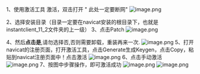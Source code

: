 1、使用激活工具 激活，双击打开
" 此处一定要断网"
![image.png](https://cdn.nlark.com/yuque/0/2023/png/33625181/1678933079636-a66e737a-6e98-401d-ad85-1c5a47961b90.png#averageHue=%23c9e3d9&clientId=ud918d948-4486-4&from=paste&id=u1d62763b&name=image.png&originHeight=34&originWidth=861&originalType=url&ratio=1.5&rotation=0&showTitle=false&size=4877&status=done&style=none&taskId=uc195e26e-dcb7-4a13-9aca-f0321906399&title=)

2、选择安装目录（目录一定要在navicat安装的根目录下，也就是instantclient_11_2文件夹的上一级）
3、点击Patch
![image.png](https://cdn.nlark.com/yuque/0/2023/png/33625181/1678933081572-f0534e69-f0f2-4303-b1ce-d147e3a4ed64.png#averageHue=%23eee9e9&clientId=ud918d948-4486-4&from=paste&id=u9ce2f775&name=image.png&originHeight=934&originWidth=722&originalType=url&ratio=1.5&rotation=0&showTitle=false&size=144910&status=done&style=none&taskId=ud4855d9d-d585-45fb-aa6a-a1bcad4d1c6&title=)

4、然后**点击是**,请勿选择否,否则需要卸载，重装再来一次.
![image.png](https://cdn.nlark.com/yuque/0/2023/png/33625181/1678933081934-63e793f8-cfd3-4d9f-a9b2-c5d3b108f27d.png#averageHue=%23efeae9&clientId=ud918d948-4486-4&from=paste&id=ue31020ad&name=image.png&originHeight=930&originWidth=706&originalType=url&ratio=1.5&rotation=0&showTitle=false&size=145221&status=done&style=none&taskId=ud77c29ab-baff-488e-b4d7-747dda893ad&title=)
5、打开navicat的注册页面，打开激活工具，点击Generate生成Keygen，点击Copy，粘贴到navicat注册页面中！点击激活
![image.png](https://cdn.nlark.com/yuque/0/2023/png/33625181/1678933082093-6cd6cd8f-c798-46a4-9905-165aab9a4084.png#averageHue=%23f3f1f0&clientId=ud918d948-4486-4&from=paste&id=ud1615f96&name=image.png&originHeight=874&originWidth=1651&originalType=url&ratio=1.5&rotation=0&showTitle=false&size=232660&status=done&style=none&taskId=u537efdc7-818b-4caa-96ce-e2c310313fd&title=)
6、点击手动激活
![image.png](https://cdn.nlark.com/yuque/0/2023/png/33625181/1678933081865-69bc13d0-7eec-44a7-8679-855f7aafd02b.png#averageHue=%23f6f6f5&clientId=ud918d948-4486-4&from=paste&id=u63b0fa34&name=image.png&originHeight=492&originWidth=935&originalType=url&ratio=1.5&rotation=0&showTitle=false&size=41831&status=done&style=none&taskId=u12f69da3-c949-40b2-82bc-3be6d385aa1&title=)
7、按图中步骤操作，即可激活成功
![image.png](https://cdn.nlark.com/yuque/0/2023/png/33625181/1678933083996-0ce1e13c-d1ba-4f11-a5c1-6be685e7cf13.png#averageHue=%23f2efee&clientId=ud918d948-4486-4&from=paste&id=u5c60772b&name=image.png&originHeight=916&originWidth=1495&originalType=url&ratio=1.5&rotation=0&showTitle=false&size=245035&status=done&style=none&taskId=u374ce977-2123-4bc7-b39f-b49fe0e508c&title=)
![image.png](https://cdn.nlark.com/yuque/0/2023/png/33625181/1678933084453-f0ad5572-fff1-4134-b23c-91ee4b919e33.png#averageHue=%23f0edeb&clientId=ud918d948-4486-4&from=paste&id=u69e3fc51&name=image.png&originHeight=918&originWidth=1536&originalType=url&ratio=1.5&rotation=0&showTitle=false&size=290834&status=done&style=none&taskId=u08c549f1-b850-45e7-908b-9b09d120fba&title=)

